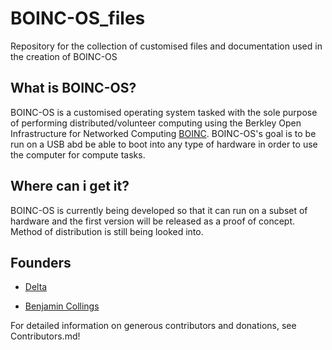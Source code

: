 # BOINC-OS_files

Repository for the collection of customised files and documentation used in the creation of BOINC-OS

## What is BOINC-OS?

BOINC-OS is a customised operating system tasked with the sole purpose of performing distributed/volunteer computing using the Berkley Open Infrastructure for Networked Computing [BOINC](https://boinc.berkeley.edu). BOINC-OS's goal is to be run on a USB abd be able to boot into any type of hardware in order to use the computer for compute tasks.

## Where can i get it?

BOINC-OS is currently being developed so that it can run on a subset of hardware and the first version will be released as a proof of concept. Method of distribution is still being looked into.

## Founders

- [Delta](https://github.com/delta1512)

- [Benjamin Collings](https://github.com/Aurailus)

For detailed information on generous contributors and donations, see Contributors.md!
